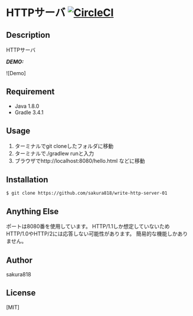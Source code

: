 # HTTPサーバ [![CircleCI](https://circleci.com/gh/sakura818/write-http-server-01.svg?style=svg)](https://circleci.com/gh/sakura818/write-http-server-01)

## Description

HTTPサーバ

***DEMO:***

![Demo]

## Requirement

- Java 1.8.0
- Gradle 3.4.1

## Usage

1. ターミナルでgit cloneしたフォルダに移動
2. ターミナルで./gradlew runと入力
3. ブラウザでhttp://localhost:8080/hello.html などに移動

## Installation

    $ git clone https://github.com/sakura818/write-http-server-01

## Anything Else

ポートは8080番を使用しています。
HTTP/1.1しか想定していないためHTTP/1.0やHTTP/2には応答しない可能性があります。
簡易的な機能しかありません。

## Author

sakura818

## License

[MIT]
